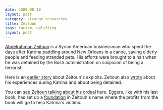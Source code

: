 ```yaml
---
date: 2009-08-10
layout: post
category: strange-researches
title: Zeitoun
tags: racism, uplifting
layout: post
---
```


[Abdelrahman Zeitoun](http://en.wikipedia.org/wiki/Zeitoun_%28book%29) is a Syrian American businessman who spent the days after Katrina paddling around New Orleans in a canoe, saving elderly people and feeding stranded pets. His efforts were brought to a halt when he was detained by the Bush administration on suspicion of being a terrorist.

Here is an [earlier story](http://www.nola.com/living/t-p/index.ssf?/base/living-13/1247548888260380.xml&coll=1) about Zeitoun's exploits. Zeitoun also [wrote](http://blog.nola.com/bourbon/2005/11/rescue_efforts_lead_to_arrest.html) about his experiences during Katrina and about being detained.  

You can [see Zeitoun talking about his ordeal](http://www.youtube.com/watch?v=jOgLqUWnn5k) here. Eggers, like with his last book, has set up a [foundation](http://www.zeitounfoundation.org/index.html) in Zeitoun's name where the profits from the book will go to help Katrina's victims.